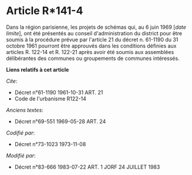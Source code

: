 # Article R*141-4

Dans la région parisienne, les projets de schémas qui, au 6 juin 1969 [*date limite*], ont été présentés au conseil
d'administration du district pour être soumis à la procédure prévue par l'article 21 du décret n. 61-1190 du 31 octobre 1961
pourront être approuvés dans les conditions définies aux articles R. 122-14 et R. 122-21 après avoir été soumis aux
assemblées délibérantes des communes ou groupements de communes intéressés.

**Liens relatifs à cet article**

_Cite_:

  - Décret n°61-1190 1961-10-31 ART. 21
  - Code de l'urbanisme R122-14

_Anciens textes_:

  - Décret n°69-551 1969-05-28 ART. 24

_Codifié par_:

  - Décret n°73-1023 1973-11-08

_Modifié par_:

  - Décret n°83-666 1983-07-22 ART. 1 JORF 24 JUILLET 1983
